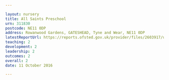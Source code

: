 ```yaml
---

layout: nursery
title: All Saints Preschool
urn: 311830
postcode: NE11 0DP
address: Rowanwood Gardens, GATESHEAD, Tyne and Wear, NE11 0DP
latestReportUrl: https://reports.ofsted.gov.uk/provider/files/2603917/urn/311830.pdf
teaching: 2
development: 2
leadership: 2
outcomes: 2
overall: 2
date: 11 October 2016

---
```

